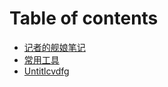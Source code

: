# Table of contents

* [记者的舰娘笔记](README.md)
* [常用工具](common-tool.md)
* [Untitlcvdfg](untitlcvdfg.md)

